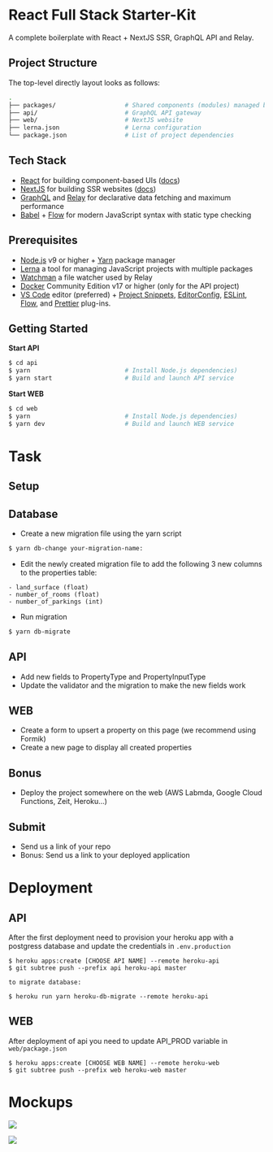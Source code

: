 # React Full Stack Starter-Kit

A complete boilerplate with React + NextJS SSR, GraphQL API and Relay.

## Project Structure

The top-level directly layout looks as follows:

```bash
.
├── packages/                   # Shared components (modules) managed by Lerna
├── api/                        # GraphQL API gateway
├── web/                        # NextJS website
├── lerna.json                  # Lerna configuration
└── package.json                # List of project dependencies
```

## Tech Stack

- [React][react] for building component-based UIs ([docs][reactdocs])
- [NextJS][nextjs] for building SSR websites ([docs][nextjsdocs])
- [GraphQL][gqljs] and [Relay][relay] for declarative data fetching and maximum performance
- [Babel][babel] + [Flow][flow] for modern JavaScript syntax with static type checking

## Prerequisites

- [Node.js][node] v9 or higher + [Yarn][yarn] package manager
- [Lerna][lerna] a tool for managing JavaScript projects with multiple packages
- [Watchman][watchman] a file watcher used by Relay
- [Docker][docker] Community Edition v17 or higher (only for the API project)
- [VS Code][code] editor (preferred) + [Project Snippets][vcsnippets],
  [EditorConfig][vceditconfig], [ESLint][vceslint], [Flow][vcflow], and [Prettier][vcprettier]
  plug-ins.

## Getting Started

**Start API**

```bash
$ cd api
$ yarn                          # Install Node.js dependencies)
$ yarn start                    # Build and launch API service
```

**Start WEB**

```bash
$ cd web
$ yarn                          # Install Node.js dependencies)
$ yarn dev                      # Build and launch WEB service
```

# Task

## Setup

## Database

- Create a new migration file using the yarn script

```bash
$ yarn db-change your-migration-name:
```

- Edit the newly created migration file to add the following 3 new columns to the properties table:

```
- land_surface (float)
- number_of_rooms (float)
- number_of_parkings (int)
```

- Run migration

```bash
$ yarn db-migrate
```

## API

- Add new fields to PropertyType and PropertyInputType
- Update the validator and the migration to make the new fields work

## WEB

- Create a form to upsert a property on this page (we recommend using Formik)
- Create a new page to display all created properties

## Bonus

- Deploy the project somewhere on the web (AWS Labmda, Google Cloud Functions, Zeit, Heroku...)

## Submit

- Send us a link of your repo
- Bonus: Send us a link to your deployed application

# Deployment

## API

After the first deployment need to provision your heroku app with a postgress database and update the credentials in `.env.production`


```
$ heroku apps:create [CHOOSE API NAME] --remote heroku-api
$ git subtree push --prefix api heroku-api master

to migrate database:

$ heroku run yarn heroku-db-migrate --remote heroku-api
```

## WEB

After deployment of api you need to update API_PROD variable in `web/package.json`

```
$ heroku apps:create [CHOOSE WEB NAME] --remote heroku-web
$ git subtree push --prefix web heroku-web master

```

# Mockups

![](https://res.realadvisor.ch/fetch//https://storage.googleapis.com/img-dev.realadvisor.ch/imjvhaxukv__property.png)

![](https://res.realadvisor.ch/fetch//https://storage.googleapis.com/img-dev.realadvisor.ch/glbjottofx__properties.png)

[react]: https://reactjs.org/
[reactdocs]: https://reactjs.org/docs/
[nextjs]: https://nextjs.org/
[nextjsdocs]: https://nextjs.org/docs/
[gqljs]: http://graphql.org/graphql-js/
[relay]: http://facebook.github.io/relay/
[sc]: https://www.styled-components.com/
[scdocs]: https://www.styled-components.com/docs
[babel]: http://babeljs.io/
[flow]: https://flow.org/
[node]: https://nodejs.org/
[yarn]: https://yarnpkg.com/
[lerna]: https://lernajs.io/
[watchman]: https://facebook.github.io/watchman/
[docker]: https://www.docker.com/community-edition
[code]: https://code.visualstudio.com/
[vcsnippets]: https://marketplace.visualstudio.com/items?itemName=rebornix.project-snippets
[vceditconfig]: https://marketplace.visualstudio.com/items?itemName=EditorConfig.EditorConfig
[vceslint]: https://marketplace.visualstudio.com/items?itemName=dbaeumer.vscode-eslint
[vcflow]: https://marketplace.visualstudio.com/items?itemName=flowtype.flow-for-vscode
[vcprettier]: https://marketplace.visualstudio.com/items?itemName=esbenp.prettier-vscode
